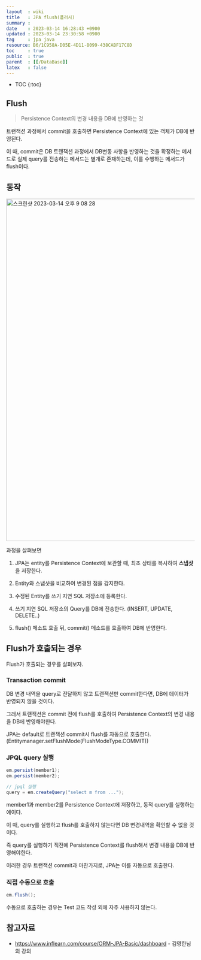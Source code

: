 ```yaml
---
layout  : wiki
title   : JPA flush(플러시)
summary : 
date    : 2023-03-14 16:28:43 +0900
updated : 2023-03-14 23:30:58 +0900
tag     : jpa java
resource: B6/1C958A-D05E-4D11-8099-438CABF17C8D
toc     : true
public  : true
parent  : [[/DataBase]]
latex   : false
---
```

* TOC
{:toc}

## Flush

> Persistence Context의 변경 내용을 DB에 반영하는 것

트랜잭션 과정에서 commit을 호출하면 Persistence Context에 있는 객체가 DB에 반영된다. 

이 때, commit은 DB 트랜잭션 과정에서 DB변동 사항을 반영하는 것을 확정하는 메서드로 실제 query를 전송하는 메서드는 별개로 존재하는데, 
이를 수행하는 메서드가 flush이다. 

## 동작

<img width="914" alt="스크린샷 2023-03-14 오후 9 08 28" src="https://user-images.githubusercontent.com/85725033/224996608-168de474-beab-4aac-a645-87458e4bdb6a.png">

과정을 살펴보면

1) JPA는 entity를 Persistence Context에 보관할 때, 최초 상태를 복사하여 **스냅샷**을 저장한다.

2) Entity와 스냅샷을 비교하여 변경된 점을 감지한다.

3) 수정된 Entity를 쓰기 지연 SQL 저장소에 등록한다.

4) 쓰기 지연 SQL 저장소의 Query를 DB에 전송한다. (INSERT, UPDATE, DELETE..)

5) flush() 메소드 호출 뒤, commit() 메소드를 호출하여 DB에 반영한다.

## Flush가 호출되는 경우

Flush가 호출되는 경우를 살펴보자.

### Transaction commit

DB 변경 내역을 query로 전달하지 않고 트랜잭션만 commit한다면, DB에 데이터가 반영되지 않을 것이다.

그래서 트랜잭션은 commit 전에 flush를 호출하여 Persistence Context의 변경 내용을 DB에 반영해야한다.

JPA는 default로 트랜잭션 commit시 flush를 자동으로 호출한다. (Entitymanager.setFlushMode(FlushModeType.COMMIT))

### JPQL query 실행

```java
em.persist(member1);
em.persist(member2);

// jpql 실행
query = em.createQuery("select m from ...");
```

member1과 member2를 Persistence Context에 저장하고, 동적 query를 실행하는 예이다.

이 때, query를 실행하고 flush를 호출하지 않는다면 DB 변경내역을 확인할 수 없을 것이다.

즉 query를 실행하기 직전에 Persistence Context를 flush해서 변경 내용을 DB에 반영해야한다. 

이러한 경우 트랜잭션 commit과 마찬가지로, JPA는 이를 자동으로 호출한다.

### 직접 수동으로 호출

```java
em.flush();
```

수동으로 호출하는 경우는 Test 코드 작성 외에 자주 사용하지 않는다.

## 참고자료

- https://www.inflearn.com/course/ORM-JPA-Basic/dashboard - 김영한님의 강의
